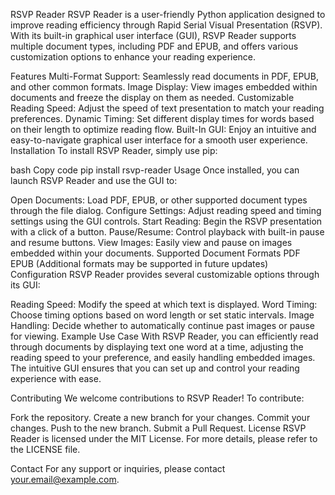 RSVP Reader
RSVP Reader is a user-friendly Python application designed to improve reading efficiency through Rapid Serial Visual Presentation (RSVP). With its built-in graphical user interface (GUI), RSVP Reader supports multiple document types, including PDF and EPUB, and offers various customization options to enhance your reading experience.

Features
Multi-Format Support: Seamlessly read documents in PDF, EPUB, and other common formats.
Image Display: View images embedded within documents and freeze the display on them as needed.
Customizable Reading Speed: Adjust the speed of text presentation to match your reading preferences.
Dynamic Timing: Set different display times for words based on their length to optimize reading flow.
Built-In GUI: Enjoy an intuitive and easy-to-navigate graphical user interface for a smooth user experience.
Installation
To install RSVP Reader, simply use pip:

bash
Copy code
pip install rsvp-reader
Usage
Once installed, you can launch RSVP Reader and use the GUI to:

Open Documents: Load PDF, EPUB, or other supported document types through the file dialog.
Configure Settings: Adjust reading speed and timing settings using the GUI controls.
Start Reading: Begin the RSVP presentation with a click of a button.
Pause/Resume: Control playback with built-in pause and resume buttons.
View Images: Easily view and pause on images embedded within your documents.
Supported Document Formats
PDF
EPUB
(Additional formats may be supported in future updates)
Configuration
RSVP Reader provides several customizable options through its GUI:

Reading Speed: Modify the speed at which text is displayed.
Word Timing: Choose timing options based on word length or set static intervals.
Image Handling: Decide whether to automatically continue past images or pause for viewing.
Example Use Case
With RSVP Reader, you can efficiently read through documents by displaying text one word at a time, adjusting the reading speed to your preference, and easily handling embedded images. The intuitive GUI ensures that you can set up and control your reading experience with ease.

Contributing
We welcome contributions to RSVP Reader! To contribute:

Fork the repository.
Create a new branch for your changes.
Commit your changes.
Push to the new branch.
Submit a Pull Request.
License
RSVP Reader is licensed under the MIT License. For more details, please refer to the LICENSE file.

Contact
For any support or inquiries, please contact your.email@example.com.

